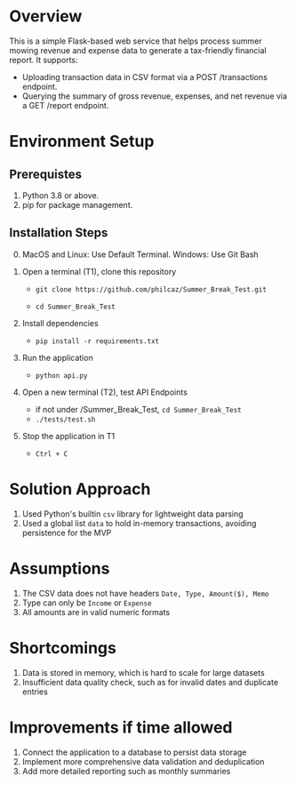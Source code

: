# Overview
This is a simple Flask-based web service that helps process summer mowing revenue and expense data to generate a tax-friendly financial report. It supports:
- Uploading transaction data in CSV format via a POST /transactions endpoint.
- Querying the summary of gross revenue, expenses, and net revenue via a GET /report endpoint.

# Environment Setup
## Prerequistes
1. Python 3.8 or above.
2. pip for package management.
## Installation Steps
0. MacOS and Linux: Use Default Terminal. Windows: Use Git Bash
1. Open a terminal (T1), clone this repository

    - ```git clone https://github.com/philcaz/Summer_Break_Test.git```
  
    - ```cd Summer_Break_Test```
  
2. Install dependencies
    - ```pip install -r requirements.txt```

3. Run the application
    - ```python api.py```

4. Open a new terminal (T2), test API Endpoints
    - if not under /Summer_Break_Test, ```cd Summer_Break_Test```
    - ```./tests/test.sh```

5. Stop the application in T1
    - ```Ctrl + C```

# Solution Approach
1. Used Python's builtin ```csv``` library for lightweight data parsing
2. Used a global list ```data``` to hold in-memory transactions, avoiding persistence for the MVP 
# Assumptions
1. The CSV data does not have headers ```Date, Type, Amount($), Memo```
2. Type can only be ```Income``` or ```Expense```
3. All amounts are in valid numeric formats

# Shortcomings
1. Data is stored in memory, which is hard to scale for large datasets
2. Insufficient data quality check, such as for invalid dates and duplicate entries

# Improvements if time allowed
1. Connect the application to a database to persist data storage
2. Implement more comprehensive data validation and deduplication
3. Add more detailed reporting such as monthly summaries
